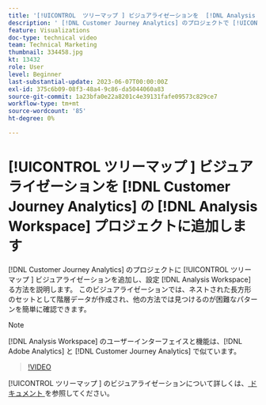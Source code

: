 ```yaml
---
title: '[!UICONTROL  ツリーマップ ] ビジュアライゼーションを  [!DNL Analysis Workspace] projects に追加します'
description: ' [!DNL Customer Journey Analytics] のプロジェクトで [!UICONTROL  ツリーマップ ] ビジュアライゼーションを追加し  [!DNL Analysis Workspace]  設定する方法を説明します。'
feature: Visualizations
doc-type: technical video
team: Technical Marketing
thumbnail: 334458.jpg
kt: 13432
role: User
level: Beginner
last-substantial-update: 2023-06-07T00:00:00Z
exl-id: 375c6b09-08f3-48a4-9c86-da5044060a83
source-git-commit: 1a23bfa0e22a8201c4e39131fafe09573c829ce7
workflow-type: tm+mt
source-wordcount: '85'
ht-degree: 0%

---
```


# [!UICONTROL  ツリーマップ ] ビジュアライゼーションを [!DNL Customer Journey Analytics] の [!DNL Analysis Workspace] プロジェクトに追加します

[!DNL Customer Journey Analytics] のプロジェクトに [!UICONTROL  ツリーマップ ] ビジュアライゼーションを追加し、設定 [!DNL Analysis Workspace] る方法を説明します。 このビジュアライゼーションでは、ネストされた長方形のセットとして階層データが作成され、他の方法では見つけるのが困難なパターンを簡単に確認できます。

>[!NOTE]
>
>[!DNL Analysis Workspace] のユーザーインターフェイスと機能は、[!DNL Adobe Analytics] と [!DNL Customer Journey Analytics] で似ています。

>[!VIDEO](https://video.tv.adobe.com/v/334458/?quality=12&learn=on)

[!UICONTROL  ツリーマップ ] のビジュアライゼーションについて詳しくは、[ ドキュメント ](https://experienceleague.adobe.com/docs/analytics-platform/using/cja-workspace/visualizations/treemap.html) を参照してください。
